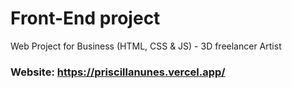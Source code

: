 # Front-End project
Web Project for Business (HTML, CSS &amp; JS) - 3D freelancer Artist <br>
### Website: https://priscillanunes.vercel.app/
